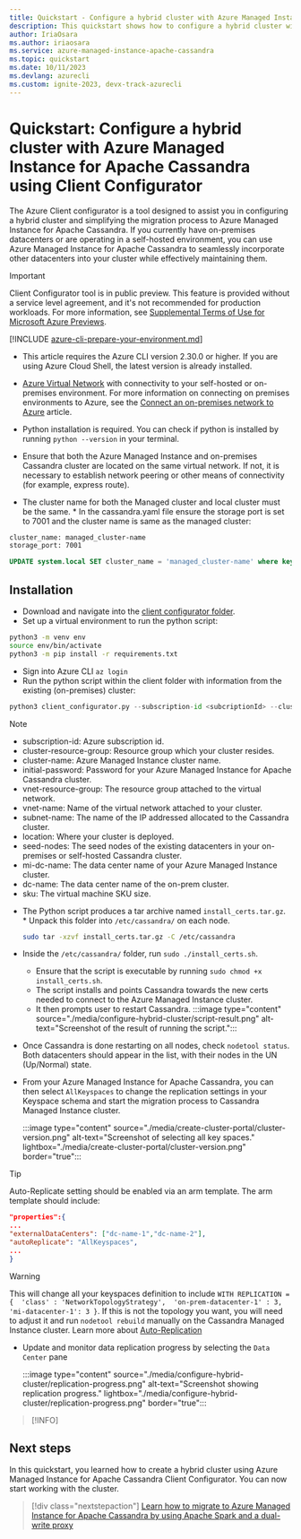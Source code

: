 ```yaml
---
title: Quickstart - Configure a hybrid cluster with Azure Managed Instance for Apache Cassandra Client Configurator
description: This quickstart shows how to configure a hybrid cluster with Azure Managed Instance for Apache Cassandra Client Configurator.
author: IriaOsara
ms.author: iriaosara
ms.service: azure-managed-instance-apache-cassandra
ms.topic: quickstart
ms.date: 10/11/2023
ms.devlang: azurecli
ms.custom: ignite-2023, devx-track-azurecli
---
```

# Quickstart: Configure a hybrid cluster with Azure Managed Instance for Apache Cassandra using Client Configurator

The Azure  Client configurator is a tool designed to assist you in configuring a hybrid cluster and simplifying the migration process to Azure Managed Instance for Apache Cassandra. If you currently have on-premises datacenters or are operating in a self-hosted environment, you can use Azure Managed Instance for Apache Cassandra to seamlessly incorporate other datacenters into your cluster while effectively maintaining them.

> [!IMPORTANT]
> Client Configurator tool is in public preview.
> This feature is provided without a service level agreement, and it's not recommended for production workloads.
> For more information, see [Supplemental Terms of Use for Microsoft Azure Previews](https://azure.microsoft.com/support/legal/preview-supplemental-terms/).

[!INCLUDE [azure-cli-prepare-your-environment.md](~/reusable-content/azure-cli/azure-cli-prepare-your-environment.md)]

* This article requires the Azure CLI version 2.30.0 or higher. If you are using Azure Cloud Shell, the latest version is already installed.

* [Azure Virtual Network](/azure/virtual-network/virtual-networks-overview) with connectivity to your self-hosted or on-premises environment. For more information on connecting on premises environments to Azure, see the [Connect an on-premises network to Azure](/azure/architecture/reference-architectures/hybrid-networking/) article.

* Python installation is required. You can check if  python is installed by running `python --version` in your terminal.

* Ensure that both the Azure Managed Instance and on-premises Cassandra cluster are located on the same virtual network. If not, it is necessary to establish network peering or other means of connectivity (for example, express route).

* The cluster name for both the Managed cluster and local cluster must be the same.
        * In the cassandra.yaml file ensure the storage port is set to 7001 and  the cluster name is same as the managed cluster:

 ```bash
cluster_name: managed_cluster-name
storage_port: 7001
 ```

```sql
UPDATE system.local SET cluster_name = 'managed_cluster-name' where key='local';
```

## Installation

* Download and navigate into the [client configurator folder](https://aka.ms/configurator-tool).
* Set up a virtual environment to run the python script:

```bash
python3 -m venv env
source env/bin/activate
python3 -m pip install -r requirements.txt
```

* Sign into Azure CLI `az login`
* Run the python script within the client folder with information from the existing (on-premises) cluster:

```python
python3 client_configurator.py --subscription-id <subcriptionId> --cluster-resource-group <clusterResourceGroup> --cluster-name <clusterName> --initial-password <initialPassword> --vnet-resource-group <vnetResourceGroup> --vnet-name <vnetName> --subnet-name <subnetName> --location <location> --seed-nodes <seed1 seed2 seed3> --mi-dc-name <managedInstanceDataCenterName> --dc-name <onPremDataCenterName> --sku <sku>
```

> [!NOTE]
> - subscription-id: Azure subscription id.
> - cluster-resource-group: Resource group which your cluster resides.
> - cluster-name: Azure Managed Instance cluster name.
> - initial-password: Password for your Azure Managed Instance for Apache Cassandra cluster.
> - vnet-resource-group: The resource group attached to the virtual network.
> - vnet-name: Name of the virtual network attached to your cluster.
> - subnet-name: The name of the IP addressed allocated to the Cassandra cluster.
> - location: Where your cluster is deployed.
> - seed-nodes: The seed nodes of the existing datacenters in your on-premises or self-hosted Cassandra cluster.
> - mi-dc-name: The data center name of your Azure Managed Instance cluster.
> - dc-name: The data center name of the on-prem cluster.
> - sku: The virtual machine SKU size.

* The Python script produces a tar archive named `install_certs.tar.gz`.
        * Unpack this folder into `/etc/cassandra/` on each node.

    ```bash
    sudo tar -xzvf install_certs.tar.gz -C /etc/cassandra
    ```

* Inside the `/etc/cassandra/` folder, run `sudo ./install_certs.sh`.
    * Ensure that the script is executable by running `sudo chmod +x install_certs.sh`.
    * The script installs and points Cassandra towards the new certs needed to connect to the Azure Managed Instance cluster.
    * It then prompts user to restart Cassandra.
        :::image type="content" source="./media/configure-hybrid-cluster/script-result.png" alt-text="Screenshot of the result of running the script.":::

* Once Cassandra is done restarting on all nodes, check `nodetool status`. Both datacenters should appear in the list, with their nodes in the UN (Up/Normal) state.

* From your Azure Managed Instance for Apache Cassandra, you can then select `AllKeyspaces` to change the replication settings in your Keyspace schema and start the migration process to Cassandra Managed Instance cluster.

   :::image type="content" source="./media/create-cluster-portal/cluster-version.png" alt-text="Screenshot of selecting all key spaces." lightbox="./media/create-cluster-portal/cluster-version.png" border="true":::

> [!TIP]
> Auto-Replicate setting should be enabled via an arm template.
> The arm template should include:
> ```json
> "properties":{
> ...
> "externalDataCenters": ["dc-name-1","dc-name-2"],
> "autoReplicate": "AllKeyspaces",
> ...
> }
> ```

> [!WARNING]
> This will change all your keyspaces definition to include 
> `WITH REPLICATION = {  'class' : 'NetworkTopologyStrategy',  'on-prem-datacenter-1' : 3, 'mi-datacenter-1': 3 }`.
> If this is not the topology you want, you will need to adjust it and run `nodetool rebuild` manually on the Cassandra Managed Instance cluster.
> Learn more about [Auto-Replication](https://aka.ms/auto-replication)

* Update and monitor data replication progress by selecting the `Data Center` pane

   :::image type="content" source="./media/configure-hybrid-cluster/replication-progress.png" alt-text="Screenshot showing replication progress." lightbox="./media/configure-hybrid-cluster/replication-progress.png" border="true":::

> [!INFO]
>

## Next steps

In this quickstart, you learned how to create a hybrid cluster using Azure Managed Instance for Apache Cassandra Client Configurator. You can now start working with the cluster.

> [!div class="nextstepaction"]
> [Learn how to migrate to Azure Managed Instance for Apache Cassandra by using Apache Spark and a dual-write proxy](dual-write-proxy-migration.md)
